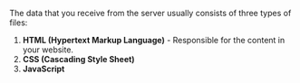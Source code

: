 The data that you receive from the server usually consists of three types of files:
1. **HTML (Hypertext Markup Language)** - Responsible for the content in your website.
2. **CSS (Cascading Style Sheet)**
3. **JavaScript**